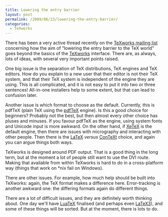 ```yaml
---
title: Lowering the entry barrier
layout: post
permalink: /2009/06/23/lowering-the-entry-barrier/
categories:
  - TeXworks
---
```

There has been a very active thread recently on the [TeXworks mailing list](https://tug.org/pipermail/texworks/) concerning how the aim of “lowering the entry barrier to the TeX world” goes beyond the basics of the [TeXworks](https://tug.org/texworks) interface. There are, as always, lots of ideas, with several very important points raised.

One big issue is the separation of TeX distributions, TeX engines and TeX editors. How do you explain to a new user that their editor is not their TeX system, and that their TeX system is independent of the engine they are using. This is all complicated, and it is not easy to put it into two or three sentences! All-in-one installers help to some extent, but that can lead to confusion later.

Another issue is which format to choose as the default. Currently, this is pdfTeX (plain TeX using the [pdfTeX](http://www.pdftex.org) engine). Is this a good choice for beginners? Probably not the best, but then almost every other choice has pluses and minuses. If you favour pdfTeX as the engine, using system fonts and Unicode input is more awkward. On the other hand, if [XeTeX](https://tug.org/xetex/) is the default engine, then there are issues with micrography and interacting with other people. Then there is the [LaTeX](https://www.latex-project.org/) _versus_ [ConTeXt](http://wiki.contextgarden.net/Main_Page) choice, and again you can argue things both ways.

TeXworks is designed around PDF output. That is a good thing in the long term, but at the moment a lot of people still want to use the DVI route. Making that available from within TeXworks is hard to do in a cross-platform way (things that work on *nix fail on Windows).

There are other issues. For example, how much help should be built into TeXworks: again, the TeX format makes a difference here. Error-tracking is another awkward one: the differing formats again do different things.

There are a lot of difficult issues, and they are definitely worth thinking about. One day we'll have [LuaTeX](http://www.luatex.org) finalised (and perhaps even [LaTeX3](https://www.latex-project.org/latex3.html)), and some of these things will be sorted. But at the moment, there is lots to do.
